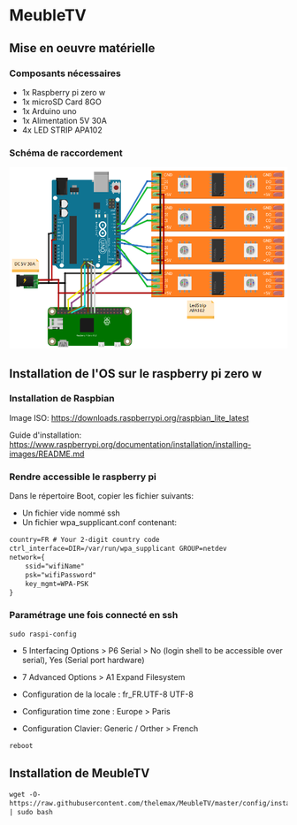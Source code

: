 # MeubleTV

## Mise en oeuvre matérielle

### Composants nécessaires

- 1x Raspberry pi zero w
- 1x microSD Card 8GO
- 1x Arduino uno
- 1x Alimentation 5V 30A
- 4x LED STRIP APA102

### Schéma de raccordement

![Schéma de Montage](/docs/schéma.png)

## Installation de l'OS sur le raspberry pi zero w

### Installation de Raspbian

Image ISO: https://downloads.raspberrypi.org/raspbian_lite_latest

Guide d'installation: https://www.raspberrypi.org/documentation/installation/installing-images/README.md

### Rendre accessible le raspberry pi

Dans le répertoire Boot, copier les fichier suivants:
- Un fichier vide nommé ssh
- Un fichier wpa_supplicant.conf contenant:

```
country=FR # Your 2-digit country code
ctrl_interface=DIR=/var/run/wpa_supplicant GROUP=netdev
network={
    ssid="wifiName"
    psk="wifiPassword"
    key_mgmt=WPA-PSK
}
```

### Paramétrage une fois connecté en ssh
```
sudo raspi-config

```
- 5 Interfacing Options > P6 Serial > No (login shell to be accessible over serial), Yes (Serial port hardware)
- 7 Advanced Options > A1 Expand Filesystem

- Configuration de la locale : fr_FR.UTF-8 UTF-8
- Configuration time zone : Europe > Paris
- Configuration Clavier: Generic / Orther > French

```
reboot
```

## Installation de MeubleTV
```
wget -O- https://raw.githubusercontent.com/thelemax/MeubleTV/master/config/install.sh | sudo bash
```
